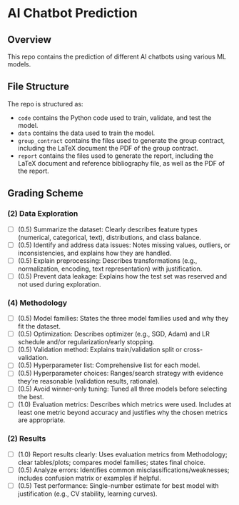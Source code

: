 # AI Chatbot Prediction

## Overview

This repo contains the prediction of different AI chatbots using various ML models.

## File Structure

The repo is structured as:
-   `code` contains the Python code used to train, validate, and test the model.
-   `data` contains the data used to train the model.
-   `group_contract` contains the files used to generate the group contract, including the LaTeX document the PDF of the group contract.
-   `report` contains the files used to generate the report, including the LaTeX document and reference bibliography file, as well as the PDF of the report.

## Grading Scheme

### (2) Data Exploration

- [ ] (0.5) Summarize the dataset: Clearly describes feature types (numerical, categorical, text), distributions, and class balance.
- [ ] (0.5) Identify and address data issues: Notes missing values, outliers, or inconsistencies, and explains how they are handled.
- [ ] (0.5) Explain preprocessing: Describes transformations (e.g., normalization, encoding, text representation) with justification.
- [ ] (0.5) Prevent data leakage: Explains how the test set was reserved and not used during exploration.

### (4) Methodology

- [ ] (0.5) Model families: States the three model families used and why they fit the dataset.
- [ ] (0.5) Optimization: Describes optimizer (e.g., SGD, Adam) and LR schedule and/or regularization/early stopping.
- [ ] (0.5) Validation method: Explains train/validation split or cross-validation.
- [ ] (0.5) Hyperparameter list: Comprehensive list for each model.
- [ ] (0.5) Hyperparameter choices: Ranges/search strategy with evidence they’re reasonable (validation results, rationale).
- [ ] (0.5) Avoid winner-only tuning: Tuned all three models before selecting the best.
- [ ] (1.0) Evaluation metrics: Describes which metrics were used. Includes at least one metric beyond accuracy and justifies why the chosen metrics are appropriate.

### (2) Results

- [ ] (1.0) Report results clearly: Uses evaluation metrics from Methodology; clear tables/plots; compares model families; states final choice.
- [ ] (0.5) Analyze errors: Identifies common misclassifications/weaknesses; includes confusion matrix or examples if helpful.
- [ ] (0.5) Test performance: Single-number estimate for best model with justification (e.g., CV stability, learning curves).
